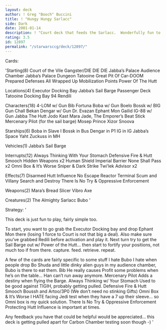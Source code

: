 ```yaml
---
layout: deck
author: ! Greg "Booch" Buccini
title: ! "Hungy Hungy Sarlacc"
side: Dark
date: 2001-01-14
description: ! "Court deck that feeds the Sarlacc.  Wonderfully fun to play, and not too difficult."
rating: 3.5
id: 12897
permalink: "/starwarsccg/deck/12897/"
---
```

Cards: 

'Starting(8)
Court of the Vile Gangster/DIE DIE DIE
Jabba’s Palace Audience Chamber
Jabba’s Palace Dungeon
Tatooine Great Pit Of Car-DOOM
Prepared Defenses
All Wrapped Up
Mobilization Points
Power Of The Hutt

Locations(4)
Executor Docking Bay
Jabba’s Sail Barge Passenger Deck
Tatooine Docking Bay 94
Rendili

Characters(18)
4-LOM w/ Gun
Bib Fortuna
Boba w/ Gun
Boelo
Bossk w/ BIG Gun
Chall Bekan
Dengar w/ Gun
Dr. Evazan
Ephant Mon
Gailid
IG-88 w/ Gun
Jabba The Hutt
Jodo Kast
Mara Jade, The Emporer’s Beat Stick
Mercenary Pilot (for the sail barge)
Mosep
Prince Xizor
Snoova

Starships(6)
Boba in Slave I
Bossk in Bus
Dengar in P1
IG in IG
Jabba’s Space Yaht
Zuckuss in MH

Vehicles(1)
Jabba’s Sail Barge

Interrupts(12)
Always Thinking With Your Stomach
Defensive Fire & Hutt Smooch
Hidden Weapons x2
Human Shield
Imperial Barrier
None Shall Pass x2
Omni Box & It’s Worse
Sniper & Dark Strike
Twi’lek Advisor x2

Effects(7)
Disarmed
Hutt Influence
No Escape
Reactor Terminal
Scum and Villany
Search and Destroy
There Is No Try & Oppressive Enforcement

Weapons(2)
Mara’s Bread Slicer
Vibro Axe

Creatures(2)
The Almighty Sarlacc
Bubo '

Strategy: '

This deck is just fun to play, fairly simple too.

To start, you want to go grab the Executor Docking bay and drop Ephant Mon there (losing 1 force to Court is not that big a deal).  Also make sure you’ve grabbed Redili before activation and play it.
Next turn try to get the Sail Barge out w/ Power of the Hutt... then start to fortify your positions, not much too if from there. capture. feed. retrieve. repeat.

A few of the cards are fairly specific to some stuff I hate
Bubo I hate when people drop Bo Shuda and little dinky alien guys in my audience chamber, Bubo is there to eat them.
Bib He really causes Profit some problems when he’s on the table... Han can’t run away anymore.
Mercenary Pilot Adds a destiny when flying the Barge.
Always Thinking w/ Your Stomach Used to be good against TIGIH, probably getting pulled.
Defensive Fire & Hutt Smooch Boussh and Artoo/3P0 (We don’t need no stinking Gifts)
Omni Box & It’s Worse I HATE facing Jedi test when they have a 7 up their sleeve... so Omni box is my quick solution.
There Is No Try & Oppressive Enforcement Protecting Hutt Influence is important at times.

Any feedback you have that could be helpful would be appreciated... this deck is getting pulled apart for Carbon Chamber testing soon though -) '
